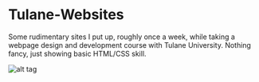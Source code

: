 Tulane-Websites
===============

Some rudimentary sites I put up, roughly once a week, while taking a webpage design and development course with Tulane University. Nothing fancy, just showing basic HTML/CSS skill.


![alt tag](https://raw.github.com/CodeThat/Tulane-Websites/master/CA.png)
